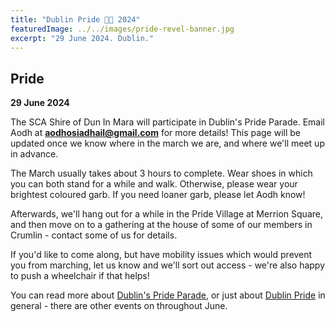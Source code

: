 ```yaml
---
title: "Dublin Pride 🏳️‍🌈 2024"
featuredImage: ../../images/pride-revel-banner.jpg
excerpt: "29 June 2024. Dublin."
---
```


## Pride

**29 June 2024**

The SCA Shire of Dun In Mara will participate in Dublin's Pride Parade. Email Aodh at **aodhosiadhail@gmail.com** for more details! This page will be updated once we know where in the march we are, and where we'll meet up in advance. 

The March usually takes about 3 hours to complete. Wear shoes in which you can both stand for a while and walk. Otherwise, please wear your brightest coloured garb. If you need loaner garb, please let Aodh know!

Afterwards, we'll hang out for a while in the Pride Village at Merrion Square, and then move on to a gathering at the house of some of our members in Crumlin - contact some of us for details.

If you'd like to come along, but have mobility issues which would prevent you from marching, let us know and we'll sort out access - we're also happy to push a wheelchair if that helps!

You can read more about [Dublin's Pride Parade](https://dublinpride.ie/march-and-parade/), or just about [Dublin Pride](https://dublinpride.ie/) in general - there are other events on throughout June.
